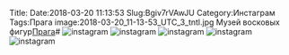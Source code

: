 Title:
Date:2018-03-20 11:13:53
Slug:Bgiv7rVAwJU
Category:Инстаграм
Tags:Прага
image:2018-03-20_11-13-53_UTC_3_tntl.jpg
Музей восковых фигур[Прага]({tag}Прага)#
![instagram]({attach}images/2018-03-20_11-13-53_UTC_3.jpg)
![instagram]({attach}images/2018-03-20_11-13-53_UTC_4.jpg)
![instagram]({attach}images/2018-03-20_11-13-53_UTC_2.jpg)
![instagram]({attach}images/2018-03-20_11-13-53_UTC_1.jpg)
![instagram]({attach}images/2018-03-20_11-13-53_UTC_5.jpg)
